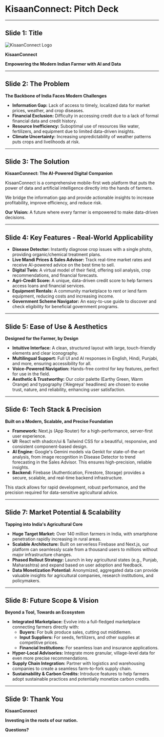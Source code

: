 
# KisaanConnect: Pitch Deck

---

## Slide 1: Title

![KisaanConnect Logo](https://placehold.co/150x150.png)

**KisaanConnect**

**Empowering the Modern Indian Farmer with AI and Data**

---

## Slide 2: The Problem

**The Backbone of India Faces Modern Challenges**

- **Information Gap:** Lack of access to timely, localized data for market prices, weather, and crop diseases.
- **Financial Exclusion:** Difficulty in accessing credit due to a lack of formal financial data and credit history.
- **Resource Inefficiency:** Suboptimal use of resources like water, fertilizers, and equipment due to limited data-driven insights.
- **Climate Uncertainty:** Increasing unpredictability of weather patterns puts crops and livelihoods at risk.

---

## Slide 3: The Solution

**KisaanConnect: The AI-Powered Digital Companion**

KisaanConnect is a comprehensive mobile-first web platform that puts the power of data and artificial intelligence directly into the hands of farmers.

We bridge the information gap and provide actionable insights to increase profitability, improve efficiency, and reduce risk.

**Our Vision:** A future where every farmer is empowered to make data-driven decisions.

---

## Slide 4: Key Features - Real-World Applicability

- **Disease Detector:** Instantly diagnose crop issues with a single photo, providing organic/chemical treatment plans.
- **Live Mandi Prices & Sales Advisor:** Track real-time market rates and receive AI-powered advice on the best time to sell.
- **Digital Twin:** A virtual model of their field, offering soil analysis, crop recommendations, and financial forecasts.
- **Agri-Credit Score:** A unique, data-driven credit score to help farmers access loans and financial services.
- **Equipment Rentals:** A community marketplace to rent or lend farm equipment, reducing costs and increasing income.
- **Government Scheme Navigator:** An easy-to-use guide to discover and check eligibility for beneficial government programs.

---

## Slide 5: Ease of Use & Aesthetics

**Designed for the Farmer, by Design**

- **Intuitive Interface:** A clean, structured layout with large, touch-friendly elements and clear iconography.
- **Multilingual Support:** Full UI and AI responses in English, Hindi, Punjabi, and more, ensuring accessibility for all.
- **Voice-Powered Navigation:** Hands-free control for key features, perfect for use in the field.
- **Aesthetic & Trustworthy:** Our color palette (Earthy Green, Warm Orange) and typography ('Alegreya' headlines) are chosen to evoke trust, nature, and reliability, enhancing user satisfaction.

---

## Slide 6: Tech Stack & Precision

**Built on a Modern, Scalable, and Precise Foundation**

- **Framework:** Next.js (App Router) for a high-performance, server-first user experience.
- **UI:** React with shadcn/ui & Tailwind CSS for a beautiful, responsive, and consistent component-based design.
- **AI Engine:** Google's Gemini models via Genkit for state-of-the-art analysis, from image recognition in Disease Detector to trend forecasting in the Sales Advisor. This ensures high-precision, reliable insights.
- **Backend:** Firebase (Authentication, Firestore, Storage) provides a secure, scalable, and real-time backend infrastructure.

This stack allows for rapid development, robust performance, and the precision required for data-sensitive agricultural advice.

---

## Slide 7: Market Potential & Scalability

**Tapping into India's Agricultural Core**

- **Huge Target Market:** Over 140 million farmers in India, with smartphone penetration rapidly increasing in rural areas.
- **Scalable Architecture:** Built on serverless Firebase and Next.js, our platform can seamlessly scale from a thousand users to millions without major infrastructure changes.
- **Phased Rollout Strategy:** Launch in key agricultural states (e.g., Punjab, Maharashtra) and expand based on user adoption and feedback.
- **Data Monetization Potential:** Anonymized, aggregated data can provide valuable insights for agricultural companies, research institutions, and policymakers.

---

## Slide 8: Future Scope & Vision

**Beyond a Tool, Towards an Ecosystem**

- **Integrated Marketplace:** Evolve into a full-fledged marketplace connecting farmers directly with:
    - **Buyers:** For bulk produce sales, cutting out middlemen.
    - **Input Suppliers:** For seeds, fertilizers, and other supplies at competitive prices.
    - **Financial Institutions:** For seamless loan and insurance applications.
- **Hyper-Local Advisories:** Integrate more granular, village-level data for even more precise recommendations.
- **Supply Chain Integration:** Partner with logistics and warehousing companies to create a seamless farm-to-fork supply chain.
- **Sustainability & Carbon Credits:** Introduce features to help farmers adopt sustainable practices and potentially monetize carbon credits.

---

## Slide 9: Thank You

**KisaanConnect**

**Investing in the roots of our nation.**

**Questions?**
